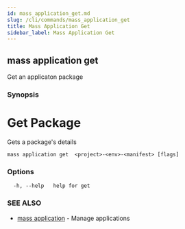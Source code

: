 ```yaml
---
id: mass_application_get.md
slug: /cli/commands/mass_application_get
title: Mass Application Get
sidebar_label: Mass Application Get
---
```

## mass application get

Get an applicaton package

### Synopsis

# Get Package

Gets a package's details


```
mass application get  <project>-<env>-<manifest> [flags]
```

### Options

```
  -h, --help   help for get
```

### SEE ALSO

* [mass application](/cli/commands/mass_application)	 - Manage applications
